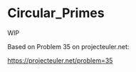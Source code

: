 Circular_Primes
===============

WIP


Based on Problem 35 on projecteuler.net:


https://projecteuler.net/problem=35
